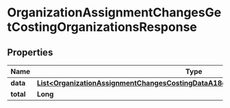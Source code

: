 

# OrganizationAssignmentChangesGetCostingOrganizationsResponse


## Properties

| Name | Type | Description | Notes |
|------------ | ------------- | ------------- | -------------|
|**data** | [**List&lt;OrganizationAssignmentChangesCostingDataA18edb56aca0100014a4a09dc57e045a&gt;**](OrganizationAssignmentChangesCostingDataA18edb56aca0100014a4a09dc57e045a.md) |  |  [optional] |
|**total** | **Long** |  |  [optional] |



